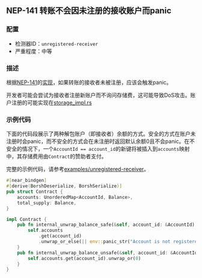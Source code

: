 
## NEP-141 转账不会因未注册的接收账户而panic

### 配置

* 检测器ID：`unregistered-receiver`
* 严重程度：中等

### 描述

根据[NEP-141](https://github.com/near/NEPs/blob/master/neps/nep-0141.md)的[实现](https://github.com/near/near-sdk-rs/blob/63ba6ecc9439ec1c319c1094d581653698229473/near-contract-standards/src/fungible_token/core_impl.rs#L58)，如果转账的接收者未被注册，应该会触发panic。

开发者可能会尝试为接收者注册新账户而不询问存储费，这可能导致DoS攻击。账户注册的可能实现在[storage_impl.rs](https://github.com/near/near-sdk-rs/blob/1859ce4c201d2a85fbe921fdada1df59b00d2d8c/near-contract-standards/src/fungible_token/storage_impl.rs#L45)

### 示例代码

下面的代码段展示了两种解包账户（即接收者）余额的方式。安全的方式在账户未注册时会panic，而不安全的方式会在未注册时返回默认余额0且不会panic。在不安全的情况下，一个`AccountId == account_id`的新键将被插入到`accounts`映射中，其存储费用由`Contract`的赞助者支付。

完整的示例代码，请参考[examples/unregistered-receiver](/examples/unregistered-receiver)。

```rust
#[near_bindgen]
#[derive(BorshDeserialize, BorshSerialize)]
pub struct Contract {
    accounts: UnorderedMap<AccountId, Balance>,
    total_supply: Balance,
}

impl Contract {
    pub fn internal_unwrap_balance_safe(&self, account_id: &AccountId) -> Balance {
        self.accounts
            .get(account_id)
            .unwrap_or_else(|| env::panic_str("Account is not registered"))
    }
    pub fn internal_unwrap_balance_unsafe(&self, account_id: &AccountId) -> Balance {
        self.accounts.get(account_id).unwrap_or(0)
    }
}
```
